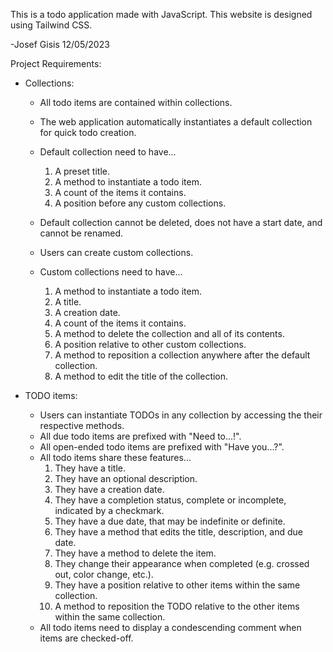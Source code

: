 This is a todo application made with JavaScript. This website is designed using Tailwind CSS. 

-Josef Gisis 12/05/2023

Project Requirements:
  - Collections:
    - All todo items are contained within collections.
    - The web application automatically instantiates a default collection for quick todo creation. 
    - Default collection need to have...
      1. A preset title.
      2. A method to instantiate a todo item.  
      3. A count of the items it contains. 
      4. A position before any custom collections.
    - Default collection cannot be deleted, does not have a start date, and cannot be renamed. 

    - Users can create custom collections.
    - Custom collections need to have...
      1. A method to instantiate a todo item.
      2. A title.
      3. A creation date.
      4. A count of the items it contains.
      5. A method to delete the collection and all of its contents.
      6. A position relative to other custom collections.
      7. A method to reposition a collection anywhere after the default collection.
      8. A method to edit the title of the collection. 

  - TODO items:
    - Users can instantiate TODOs in any collection by accessing the their respective methods.
    - All due todo items are prefixed with "Need to...!".
    - All open-ended todo items are prefixed with "Have you...?".
    - All todo items share these features...
      1. They have a title.
      2. They have an optional description. 
      2. They have a creation date. 
      3. They have a completion status, complete or incomplete, indicated by a checkmark.
      4. They have a due date, that may be indefinite or definite. 
      5. They have a method that edits the title, description, and due date.
      6. They have a method to delete the item. 
      7. They change their appearance when completed (e.g. crossed out, color change, etc.).
      8. They have a position relative to other items within the same collection. 
      9. A method to reposition the TODO relative to the other items within the same collection. 
    - All todo items need to display a condescending comment when items are checked-off.